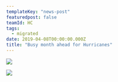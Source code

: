 ```yaml
---
templateKey: "news-post"
featuredpost: false
teamId: HC
tags:
  - migrated
date: 2019-04-08T00:00:00.000Z
title: "Busy month ahead for Hurricanes"
---
```



![](/img/posts/hc-poster.jpg)


![](/img/posts/hc-poster-2.jpg)
